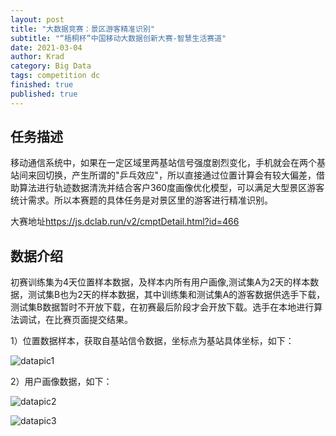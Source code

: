 ```yaml
---
layout: post
title: "大数据竞赛：景区游客精准识别"
subtitle: "“梧桐杯”中国移动大数据创新大赛-智慧生活赛道"
date: 2021-03-04
author: Krad
category: Big Data
tags: competition dc
finished: true
published: true
---
```


## 任务描述

移动通信系统中，如果在一定区域里两基站信号强度剧烈变化，手机就会在两个基站间来回切换，产生所谓的"乒乓效应"，所以直接通过位置计算会有较大偏差，借助算法进行轨迹数据清洗并结合客户360度画像优化模型，可以满足大型景区游客统计需求。所以本赛题的具体任务是对景区里的游客进行精准识别。

大赛地址<https://js.dclab.run/v2/cmptDetail.html?id=466>

## 数据介绍

初赛训练集为4天位置样本数据，及样本内所有用户画像,测试集A为2天的样本数据，测试集B也为2天的样本数据，其中训练集和测试集A的游客数据供选手下载，测试集B数据暂时不开放下载，在初赛最后阶段才会开放下载。选手在本地进行算法调试，在比赛页面提交结果。

1）位置数据样本，获取自基站信令数据，坐标点为基站具体坐标，如下：

![datapic1](https://pu-datacastle.obs.cn-north-1.myhuaweicloud.com/pkbigdata/master.other.img/3cff8ed4-5980-4d24-9d6a-03919ef867dc.jpeg)

2）用户画像数据，如下：

![datapic2](https://pu-datacastle.obs.cn-north-1.myhuaweicloud.com/pkbigdata/master.other.img/a3175b79-24ff-480c-8dd7-834d3083047a.jpeg)

![datapic3](https://pu-datacastle.obs.cn-north-1.myhuaweicloud.com/pkbigdata/master.other.img/5ac2100a-7227-4b06-87eb-cfb6d824f262.jpeg)

